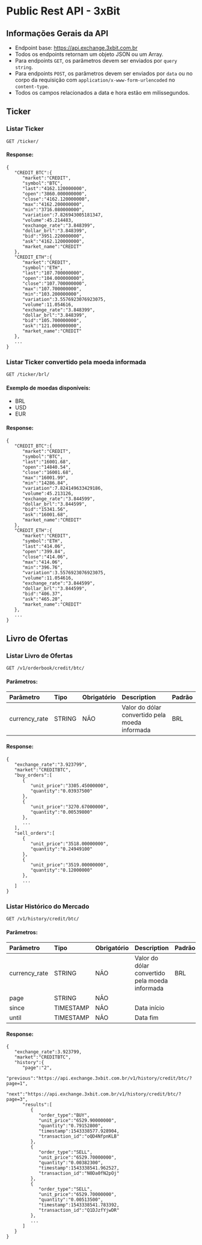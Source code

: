 # Public Rest API - 3xBit


## Informações Gerais da API
* Endpoint base: https://api.exchange.3xbit.com.br
* Todos os endpoints retornam um objeto JSON ou um Array.
* Para endpoints `GET`, os parâmetros devem ser enviados por `query string`.
* Para endpoints `POST`, os parâmetros devem ser enviados por `data` ou no corpo da requisição com `application/x-www-form-urlencoded` no `content-type`.
* Todos os campos relacionados a data e hora estão em milissegundos.


## Ticker

### Listar Ticker

```
GET /ticker/
```

#### Response:
```
{  
   "CREDIT_BTC":{  
      "market":"CREDIT",
      "symbol":"BTC",
      "last":"4162.120000000",
      "open":"3860.000000000",
      "close":"4162.120000000",
      "max":"4162.200000000",
      "min":"3716.080000000",
      "variation":7.826943005181347,
      "volume":45.214483,
      "exchange_rate":"3.848399",
      "dollar_brl":"3.848399",
      "bid":"3951.220000000",
      "ask":"4162.120000000",
      "market_name":"CREDIT"
   },
   "CREDIT_ETH":{  
      "market":"CREDIT",
      "symbol":"ETH",
      "last":"107.700000000",
      "open":"104.000000000",
      "close":"107.700000000",
      "max":"107.700000000",
      "min":"103.200000000",
      "variation":3.5576923076923075,
      "volume":11.054616,
      "exchange_rate":"3.848399",
      "dollar_brl":"3.848399",
      "bid":"105.700000000",
      "ask":"121.000000000",
      "market_name":"CREDIT"
   },
   ...
}
```

### Listar Ticker convertido pela moeda informada
```
GET /ticker/brl/
```

#### Exemplo de moedas disponíveis:
* BRL
* USD
* EUR


#### Response:
```
{  
   "CREDIT_BTC":{  
      "market":"CREDIT",
      "symbol":"BTC",
      "last":"16001.68",
      "open":"14840.54",
      "close":"16001.68",
      "max":"16001.99",
      "min":"14286.84",
      "variation":7.824149633429186,
      "volume":45.213126,
      "exchange_rate":"3.844599",
      "dollar_brl":"3.844599",
      "bid":"15341.56",
      "ask":"16001.68",
      "market_name":"CREDIT"
   },
   "CREDIT_ETH":{  
      "market":"CREDIT",
      "symbol":"ETH",
      "last":"414.06",
      "open":"399.84",
      "close":"414.06",
      "max":"414.06",
      "min":"396.76",
      "variation":3.5576923076923075,
      "volume":11.054616,
      "exchange_rate":"3.844599",
      "dollar_brl":"3.844599",
      "bid":"406.37",
      "ask":"465.20",
      "market_name":"CREDIT"
   },
   ...
}

```


## Livro de Ofertas

### Listar Livro de Ofertas

```
GET /v1/orderbook/credit/btc/
```
#### Parâmetros:
|  Parâmetro    | Tipo   | Obrigatório | Description  | Padrão |
|:--------------|:-------|:------------|:---------|:-----------|
| currency_rate | STRING | NÃO         | Valor do dólar convertido pela moeda informada | BRL |


#### Response:
```
{  
   "exchange_rate":"3.923799",
   "market":"CREDITBTC",
   "buy_orders":[  
      {  
         "unit_price":"3305.45000000",
         "quantity":"0.03937500"
      },
      {  
         "unit_price":"3270.67000000",
         "quantity":"0.00539800"
      },
      ...
   ],
   "sell_orders":[  
      {  
         "unit_price":"3518.00000000",
         "quantity":"0.24949100"
      },
      {  
         "unit_price":"3519.00000000",
         "quantity":"0.12000000"
      },
      ...
   ]
}
```


### Listar Histórico do Mercado

```
GET /v1/history/credit/btc/
```
#### Parâmetros:
|  Parâmetro    | Tipo   | Obrigatório | Description  | Padrão |
|:--------------|:-------|:------------|:---------|:-----------|
| currency_rate | STRING | NÃO         | Valor do dólar convertido pela moeda informada | BRL |
| page | STRING | NÃO         |  |  |
| since | TIMESTAMP | NÃO         | Data início |  |
| until | TIMESTAMP | NÃO         | Data fim |  |


#### Response:
```
{  
   "exchange_rate":3.923799,
   "market":"CREDITBTC",
   "history":{  
      "page":"2",
      "previous":"https://api.exchange.3xbit.com.br/v1/history/credit/btc/?page=1",
      "next":"https://api.exchange.3xbit.com.br/v1/history/credit/btc/?page=3",
      "results":[  
         {  
            "order_type":"BUY",
            "unit_price":"6529.90000000",
            "quantity":"0.79152800",
            "timestamp":1543338577.928904,
            "transaction_id":"oQD4NfpnKLB"
         },
         {  
            "order_type":"SELL",
            "unit_price":"6529.70000000",
            "quantity":"0.00382300",
            "timestamp":1543338541.962527,
            "transaction_id":"N0Da0fN2pOj"
         },
         {  
            "order_type":"SELL",
            "unit_price":"6529.70000000",
            "quantity":"0.00513500",
            "timestamp":1543338541.783392,
            "transaction_id":"Q1DJzfYjwDR"
         },
         ...
      ]
   }
}
```
